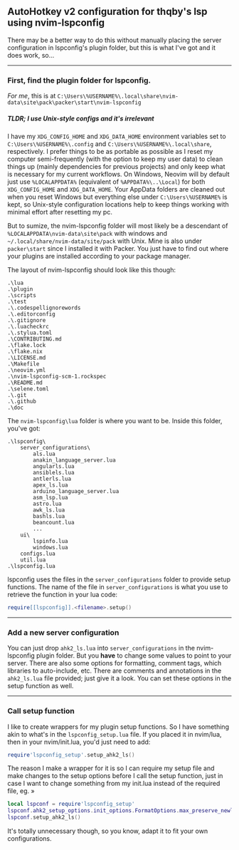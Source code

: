 ## AutoHotkey v2 configuration for **thqby's** lsp using **nvim-lspconfig**

There may be a better way to do this without manually placing the server
configuration in lspconfig's plugin folder, but this is what I've got and 
it does work, so...

----

### First, find the plugin folder for lspconfig.

*For me*, this is at 
`C:\Users\%USERNAME%\.local\share\nvim-data\site\pack\packer\start\nvim-lspconfig`


##### TLDR; I use Unix-style configs and it's irrelevant

I have my `XDG_CONFIG_HOME` and `XDG_DATA_HOME` environment variables set to 
`C:\Users\%USERNAME%\.config` and `C:\Users\%USERNAME%\.local\share`, respectively. 
I prefer things to be as portable as possible as I reset my computer semi-frequently
(with the option to keep my user data) to clean things up (mainly dependencies 
for previous projects) and only keep what is necessary for my current workflows. 
On Windows, Neovim will by default just use `%LOCALAPPDATA%` (equivalent of 
`%APPDATA%\..\Local`) for both `XDG_CONFIG_HOME` and `XDG_DATA_HOME`. Your AppData 
folders are cleaned out when you reset Windows but everything else under 
`C:\Users\%USERNAME%` is kept, so Unix-style configuration locations help to keep 
things working with minimal effort after resetting my pc. 

But to sumize, the nvim-lspconfig folder will most likely be a descendant of 
`%LOCALAPPDATA\nvim-data\site\pack` with windows and 
`~/.local/share/nvim-data/site/pack` with Unix. Mine is also under 
`packer\start` since I installed it with Packer. You just have to find out 
where your plugins are installed according to your package manager.

The layout of nvim-lspconfig should look like this though:

```
.\lua
.\plugin
.\scripts
.\test
.\.codespellignorewords
.\.editorconfig
.\.gitignore
.\.luacheckrc
.\.stylua.toml
.\CONTRIBUTING.md
.\flake.lock
.\flake.nix
.\LICENSE.md
.\Makefile
.\neovim.yml
.\nvim-lspconfig-scm-1.rockspec
.\README.md
.\selene.toml
.\.git
.\.github
.\doc
```
The `nvim-lspconfig\lua` folder is where you want to be. Inside this folder, you've
got:

```
.\lspconfig\
    server_configurations\
        als.lua
        anakin_language_server.lua
        angularls.lua
        ansiblels.lua
        antlerls.lua
        apex_ls.lua
        arduino_language_server.lua
        asm_lsp.lua
        astro.lua
        awk_ls.lua
        bashls.lua
        beancount.lua
        ...
    ui\
        lspinfo.lua
        windows.lua
    configs.lua
    util.lua
.\lspconfig.lua
```
lspconfig uses the files in the `server_configurations` folder to provide
setup functions. The name of the file in `server_configurations` is what you use
to retrieve the function in your lua code: 
```lua
require[[lspconfig]].<filename>.setup()
```

----

### Add a new server configuration

You can just drop `ahk2_ls.lua` into `server_configurations` in the nvim-lspconfig
plugin folder. But you **have** to change some values to point to your server. 
There are also some options for formatting, comment tags, which libraries to 
auto-include, etc. There are comments and annotations in the `ahk2_ls.lua` file 
provided; just give it a look. You can set these options in the setup function
as well.

----

### Call setup function

I like to create wrappers for my plugin setup functions. So I have something 
akin to what's in the `lspconfig_setup.lua` file. If you placed it in nvim/lua, 
then in your nvim/init.lua, you'd just need to add:
```lua
require'lspconfig_setup'.setup_ahk2_ls()
```

The reason I make a wrapper for it is so I can require my setup file and make changes 
to the setup options before I call the setup function, just in case I want to change
something from my init.lua instead of the required file, eg. »

```lua
local lspconf = require'lspconfig_setup'
lspconf.ahk2_setup_options.init_options.FormatOptions.max_preserve_newlines = 3
lspconf.setup_ahk2_ls()
```

It's totally unnecessary though, so you know, adapt it to fit your own configurations.
